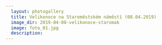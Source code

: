 ```yaml
---
  layout: photogallery
  title: Velikonoce na Staroměstském náměstí (08.04.2019)
  image_dir: 2019-04-08-velikonoce-staromak
  image: foto_01.jpg
  description: 
---
```

<!---
Pridej pripadny popis fotogalerie
-->
